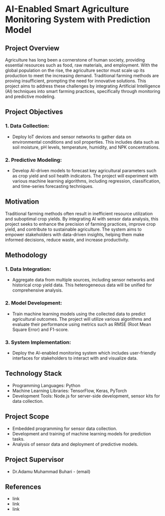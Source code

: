 # AI-Enabled Smart Agriculture Monitoring System with Prediction Model

## Project Overview
Agriculture has long been a cornerstone of human society, providing essential resources such as food, raw materials, and employment. With the global population on the rise, the agriculture sector must scale up its production to meet the increasing demand. Traditional farming methods are proving insufficient, prompting the need for innovative solutions. This project aims to address these challenges by integrating Artificial Intelligence (AI) techniques into smart farming practices, specifically through monitoring and predictive modeling.

## Project Objectives
### 1. Data Collection:
* Deploy IoT devices and sensor networks to gather data on environmental conditions and soil properties. This includes data such as soil moisture, pH levels, temperature, humidity, and NPK concentrations.

### 2. Predictive Modeling:
* Develop AI-driven models to forecast key agricultural parameters such as crop yield and soil health indicators. The project will experiment with various machine learning algorithms, including regression, classification, and time-series forecasting techniques.

## Motivation
Traditional farming methods often result in inefficient resource utilization and suboptimal crop yields. By integrating AI with sensor data analysis, this project seeks to enhance the precision of farming practices, improve crop yield, and contribute to sustainable agriculture. The system aims to empower stakeholders with data-driven insights, helping them make informed decisions, reduce waste, and increase productivity.

## Methodology
### 1. Data Integration:
* Aggregate data from multiple sources, including sensor networks and historical crop yield data. This heterogeneous data will be unified for comprehensive analysis.

### 2. Model Development:
* Train machine learning models using the collected data to predict agricultural outcomes. The project will utilize various algorithms and evaluate their performance using metrics such as RMSE (Root Mean Square Error) and F1-score.

### 3. System Implementation:
* Deploy the AI-enabled monitoring system which includes user-friendly interfaces for stakeholders to interact with and visualize data.

## Technology Stack
* Programming Languages: Python
* Machine Learning Libraries: TensorFlow, Keras, PyTorch
* Development Tools: Node.js for server-side development, sensor kits for data collection.

## Project Scope
* Embedded programming for sensor data collection.
* Development and training of machine learning models for prediction tasks.
* Analysis of sensor data and deployment of predictive models.

## Project Supervisor
* Dr.Adamu Muhammad Buhari - (email)

## References
* link
* link
* link
